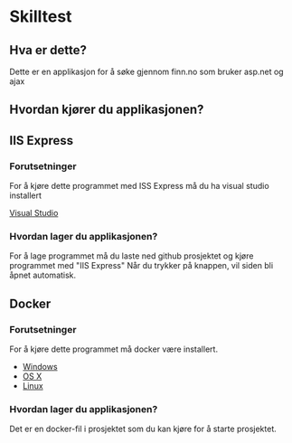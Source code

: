 Skilltest
==============================

Hva er dette?
-------------

Dette er en applikasjon for å søke gjennom finn.no som bruker asp.net og ajax


Hvordan kjører du applikasjonen?
---------------

IIS Express
----------------
### Forutsetninger
For å kjøre dette programmet med ISS Express må du ha visual studio installert

[Visual Studio](https://visualstudio.microsoft.com/downloads/)

### Hvordan lager du applikasjonen?

For å lage programmet må du laste ned github prosjektet og kjøre programmet med "IIS Express"
Når du trykker på knappen, vil siden bli åpnet automatisk.

Docker
----------------
### Forutsetninger


For å kjøre dette programmet må docker være installert.

* [Windows](https://docs.docker.com/windows/started)
* [OS X](https://docs.docker.com/mac/started/)
* [Linux](https://docs.docker.com/linux/started/)

### Hvordan lager du applikasjonen?

Det er en docker-fil i prosjektet som du kan kjøre for å starte prosjektet.
